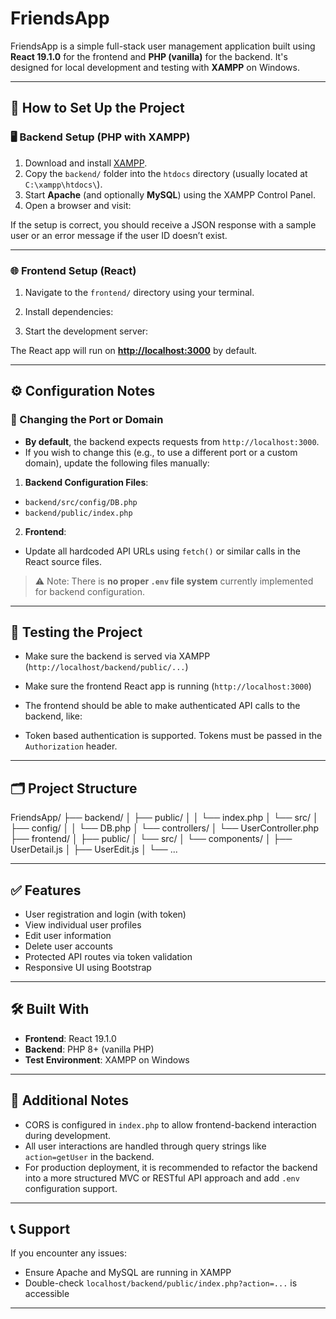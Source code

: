 # FriendsApp

FriendsApp is a simple full-stack user management application built using **React 19.1.0** for the frontend and **PHP (vanilla)** for the backend. It's designed for local development and testing with **XAMPP** on Windows.

---

## 🚀 How to Set Up the Project

### 🖥️ Backend Setup (PHP with XAMPP)

1. Download and install [XAMPP](https://www.apachefriends.org/index.html).
2. Copy the `backend/` folder into the `htdocs` directory (usually located at `C:\xampp\htdocs\`).
3. Start **Apache** (and optionally **MySQL**) using the XAMPP Control Panel.
4. Open a browser and visit:


If the setup is correct, you should receive a JSON response with a sample user or an error message if the user ID doesn’t exist.

---

### 🌐 Frontend Setup (React)

1. Navigate to the `frontend/` directory using your terminal.
2. Install dependencies:


3. Start the development server:


The React app will run on **[http://localhost:3000](http://localhost:3000)** by default.

---

## ⚙️ Configuration Notes

### 🔧 Changing the Port or Domain

- **By default**, the backend expects requests from `http://localhost:3000`.
- If you wish to change this (e.g., to use a different port or a custom domain), update the following files manually:

1. **Backend Configuration Files**:
  - `backend/src/config/DB.php`
  - `backend/public/index.php`

2. **Frontend**:
  - Update all hardcoded API URLs using `fetch()` or similar calls in the React source files.

> ⚠️ Note: There is **no proper `.env` file system** currently implemented for backend configuration.

---

## 🧪 Testing the Project

- Make sure the backend is served via XAMPP (`http://localhost/backend/public/...`)
- Make sure the frontend React app is running (`http://localhost:3000`)
- The frontend should be able to make authenticated API calls to the backend, like:


- Token based authentication is supported. Tokens must be passed in the `Authorization` header.

---

## 🗂 Project Structure

FriendsApp/
├── backend/
│   ├── public/
│   │   └── index.php
│   └── src/
│       ├── config/
│       │   └── DB.php
│       └── controllers/
│           └── UserController.php
├── frontend/
│   ├── public/
│   └── src/
│       └── components/
│           ├── UserDetail.js
│           ├── UserEdit.js
│           └── ...


---

## ✅ Features

- User registration and login (with token)
- View individual user profiles
- Edit user information
- Delete user accounts
- Protected API routes via token validation
- Responsive UI using Bootstrap

---

## 🛠 Built With

- **Frontend**: React 19.1.0
- **Backend**: PHP 8+ (vanilla PHP)
- **Test Environment**: XAMPP on Windows

---

## 📌 Additional Notes

- CORS is configured in `index.php` to allow frontend-backend interaction during development.
- All user interactions are handled through query strings like `action=getUser` in the backend.
- For production deployment, it is recommended to refactor the backend into a more structured MVC or RESTful API approach and add `.env` configuration support.

---

## 📞 Support

If you encounter any issues:
- Ensure Apache and MySQL are running in XAMPP
- Double-check `localhost/backend/public/index.php?action=...` is accessible
---
